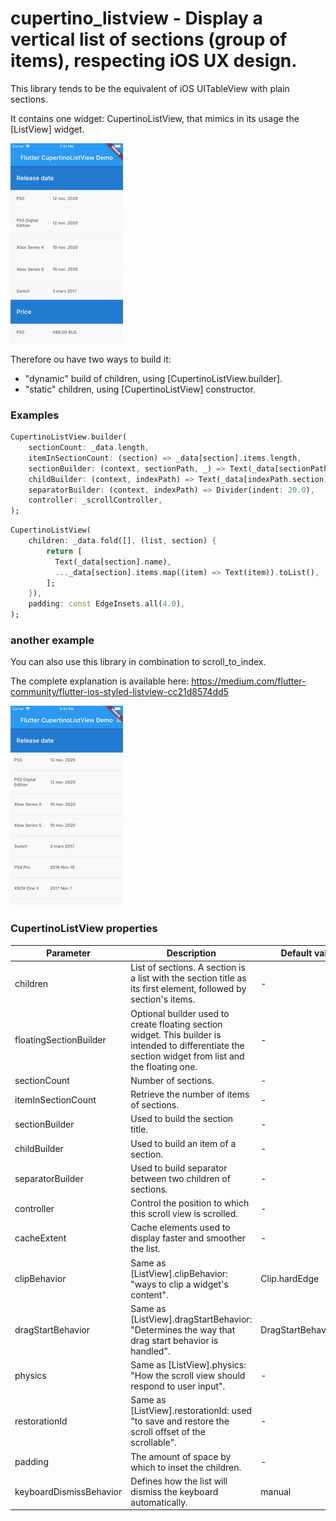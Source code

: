 # cupertino_listview - Display a vertical list of sections (group of items), respecting iOS UX design.
This library tends to be the equivalent of iOS UITableView with plain sections.

It contains one widget: CupertinoListView, that mimics in its usage the [ListView] widget.

![](doc/cupertino_listview.gif)

Therefore ou have two ways to build it:
- "dynamic" build of children, using [CupertinoListView.builder].
- "static" children, using [CupertinoListView] constructor.

### Examples
```dart
CupertinoListView.builder(
    sectionCount: _data.length,
    itemInSectionCount: (section) => _data[section].items.length,
    sectionBuilder: (context, sectionPath, _) => Text(_data[sectionPath.section].name),
    childBuilder: (context, indexPath) => Text(_data[indexPath.section].items[indexPath.child]),
    separatorBuilder: (context, indexPath) => Divider(indent: 20.0),
    controller: _scrollController,
);
```

```dart
CupertinoListView(
    children: _data.fold([], (list, section) {
        return [
          Text(_data[section].name),
          ..._data[section].items.map((item) => Text(item)).toList(),
        ];
    }),
    padding: const EdgeInsets.all(4.0),
);
```

### another example
You can also use this library in combination to scroll_to_index.

The complete explanation is available here:
https://medium.com/flutter-community/flutter-ios-styled-listview-cc21d8574dd5


![](doc/cupertino_listview2.gif)


### CupertinoListView properties

| Parameter            | Description                                       | Default value  |
| -------------------- | ------------------------------------------------- | -------------- |
| children             | List of sections. A section is a list with the section title as its first element, followed by section's items. | -                       |
| floatingSectionBuilder | Optional builder used to create floating section widget. This builder is intended to differentiate the section widget from list and the floating one. | -                       | 
| sectionCount         | Number of sections. | -                       |
| itemInSectionCount   | Retrieve the number of items of sections. | -                       |
| sectionBuilder       | Used to build the section title. | -                       |
| childBuilder         | Used to build an item of a section. | -                       |
| separatorBuilder     | Used to build separator between two children of sections. | -                       |
| controller           | Control the position to which this scroll view is scrolled. | -                       |
| cacheExtent          | Cache elements used to display faster and smoother the list. | -                       |
| clipBehavior         | Same as [ListView].clipBehavior: "ways to clip a widget's content". | Clip.hardEdge |
| dragStartBehavior    | Same as [ListView].dragStartBehavior: "Determines the way that drag start behavior is handled". | DragStartBehavior.start |
| physics              | Same as [ListView].physics: "How the scroll view should respond to user input". | -                       |
| restorationId        | Same as [ListView].restorationId: used "to save and restore the scroll offset of the scrollable". | -                       |
| padding              | The amount of space by which to inset the children. | -                       |
| keyboardDismissBehavior | Defines how the list will dismiss the keyboard automatically. | manual |
